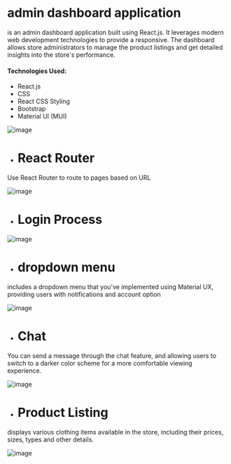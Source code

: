 # admin dashboard application

is an admin dashboard application built using React.js. It leverages modern web development technologies to provide a responsive.  The dashboard allows store administrators to manage the product listings and get detailed insights into the store's performance.


#### Technologies Used:
  - React.js
  - CSS
  - React CSS Styling
  - Bootstrap
  - Material UI (MUI)

![image](https://github.com/user-attachments/assets/48b6c5a0-be12-4768-8d89-2c2757ef628e)

* # React Router 
Use React Router to route to pages based on URL

![image](https://github.com/user-attachments/assets/11cc16ea-7aea-4144-90d9-e84c8bfbec38)


* # Login Process

![image](https://github.com/user-attachments/assets/5aaf38dd-750d-4412-ba24-98187dedbe57)

* # dropdown menu
includes a dropdown menu that you've implemented using Material UX, providing users with notifications and account option

![image](https://github.com/user-attachments/assets/8a22af06-d21b-4028-9af7-dd6cbf4e595a)


* # Chat 
You can send a message through the chat feature, and allowing users to switch to a darker color scheme for a more comfortable viewing experience.

![image](https://github.com/user-attachments/assets/c4748c13-1327-4cae-8634-d739dd3d7713)


* # Product Listing

displays various clothing items available in the store, including their prices, sizes, types and other details.

![image](https://github.com/user-attachments/assets/ff349078-86a4-420c-a35f-7e1e44a6e126)
